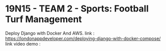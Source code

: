 # 19N15 - TEAM 2 - Sports: Football Turf Management
Deploy Django with Docker And AWS.
link : https://londonappdeveloper.com/deploying-django-with-docker-compose/
link video demo : 
